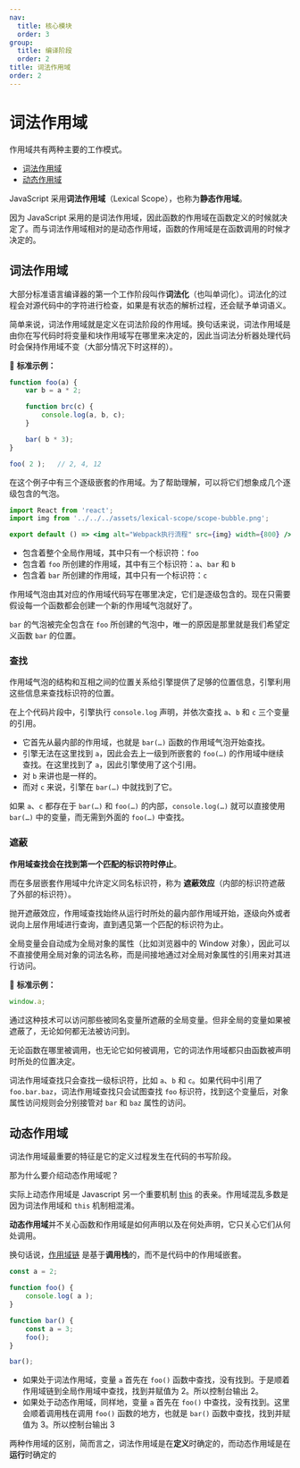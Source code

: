 ```yaml
---
nav:
  title: 核心模块
  order: 3
group:
  title: 编译阶段
  order: 2
title: 词法作用域
order: 2
---
```


# 词法作用域

作用域共有两种主要的工作模式。

* [词法作用域](#词法作用域)
* [动态作用域](#动态作用域)

JavaScript 采用**词法作用域**（Lexical Scope），也称为**静态作用域**。

因为 JavaScript 采用的是词法作用域，因此函数的作用域在函数定义的时候就决定了。而与词法作用域相对的是动态作用域，函数的作用域是在函数调用的时候才决定的。

## 词法作用域

大部分标准语言编译器的第一个工作阶段叫作**词法化**（也叫单词化）。词法化的过程会对源代码中的字符进行检查，如果是有状态的解析过程，还会赋予单词语义。

简单来说，词法作用域就是定义在词法阶段的作用域。换句话来说，词法作用域是由你在写代码时将变量和块作用域写在哪里来决定的，因此当词法分析器处理代码时会保持作用域不变（大部分情况下时这样的）。

🌰 **标准示例：**

```js
function foo(a) {
    var b = a * 2;

    function brc(c) {
        console.log(a, b, c);
    }

    bar( b * 3);
}

foo( 2 );	// 2, 4, 12
```

在这个例子中有三个逐级嵌套的作用域。为了帮助理解，可以将它们想象成几个逐级包含的气泡。

```jsx | inline
import React from 'react';
import img from '../../../assets/lexical-scope/scope-bubble.png';

export default () => <img alt="Webpack执行流程" src={img} width={800} />;
```

- 包含着整个全局作用域，其中只有一个标识符：`foo`
- 包含着 `foo` 所创建的作用域，其中有三个标识符：`a`、`bar` 和 `b`
- 包含着 `bar` 所创建的作用域，其中只有一个标识符：`c`

作用域气泡由其对应的作用域代码写在哪里决定，它们是逐级包含的。现在只需要假设每一个函数都会创建一个新的作用域气泡就好了。

`bar` 的气泡被完全包含在 `foo` 所创建的气泡中，唯一的原因是那里就是我们希望定义函数 `bar` 的位置。

### 查找

作用域气泡的结构和互相之间的位置关系给引擎提供了足够的位置信息，引擎利用这些信息来查找标识符的位置。

在上个代码片段中，引擎执行 `console.log` 声明，并依次查找 `a`、`b` 和 `c` 三个变量的引用。

* 它首先从最内部的作用域，也就是 `bar(…)` 函数的作用域气泡开始查找。
* 引擎无法在这里找到 `a`，因此会去上一级到所嵌套的 `foo(…)`  的作用域中继续查找。在这里找到了 `a`，因此引擎使用了这个引用。
* 对 `b` 来讲也是一样的。
* 而对 `c` 来说，引擎在 `bar(…)` 中就找到了它。

如果 `a`、`c` 都存在于 `bar(…)` 和 `foo(…)` 的内部，`console.log(…)` 就可以直接使用 `bar(…)` 中的变量，而无需到外面的 `foo(…)` 中查找。

### 遮蔽

**作用域查找会在找到第一个匹配的标识符时停止**。

而在多层嵌套作用域中允许定义同名标识符，称为 **遮蔽效应**（内部的标识符遮蔽了外部的标识符）。

抛开遮蔽效应，作用域查找始终从运行时所处的最内部作用域开始，逐级向外或者说向上层作用域进行查询，直到遇见第一个匹配的标识符为止。

全局变量会自动成为全局对象的属性（比如浏览器中的 Window 对象），因此可以不直接使用全局对象的词法名称，而是间接地通过对全局对象属性的引用来对其进行访问。

🌰 **标准示例：**

```js
window.a;
```

通过这种技术可以访问那些被同名变量所遮蔽的全局变量。但非全局的变量如果被遮蔽了，无论如何都无法被访问到。

无论函数在哪里被调用，也无论它如何被调用，它的词法作用域都只由函数被声明时所处的位置决定。

词法作用域查找只会查找一级标识符，比如 `a`、`b` 和 `c`。如果代码中引用了 `foo.bar.baz`，词法作用域查找只会试图查找 `foo` 标识符，找到这个变量后，对象属性访问规则会分别接管对 `bar` 和 `baz` 属性的访问。

## 动态作用域

词法作用域最重要的特征是它的定义过程发生在代码的书写阶段。

那为什么要介绍动态作用域呢？

实际上动态作用域是 Javascript 另一个重要机制 [this](../execution/this.md) 的表亲。作用域混乱多数是因为词法作用域和 `this` 机制相混淆。

**动态作用域**并不关心函数和作用域是如何声明以及在何处声明，它只关心它们从何处调用。

换句话说，[作用域链](../execution/scope-chain.md) 是基于**调用栈**的，而不是代码中的作用域嵌套。

```js
const a = 2;

function foo() {
    console.log( a );
}

function bar() {
    const a = 3;
    foo();
}

bar();
```

- 如果处于词法作用域，变量 `a` 首先在 `foo()` 函数中查找，没有找到。于是顺着作用域链到全局作用域中查找，找到并赋值为 2。所以控制台输出 2。
- 如果处于动态作用域，同样地，变量 `a` 首先在 `foo()` 中查找，没有找到。这里会顺着调用栈在调用 `foo()` 函数的地方，也就是 `bar()` 函数中查找，找到并赋值为 3。所以控制台输出 3

两种作用域的区别，简而言之，词法作用域是在**定义**时确定的，而动态作用域是在**运行**时确定的